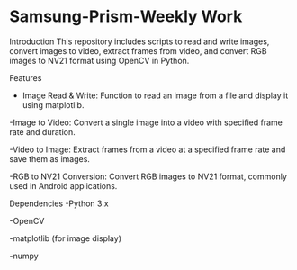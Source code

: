 # Samsung-Prism-Weekly Work
Introduction
This repository includes scripts to read and write images, convert images to video, extract frames from video, and convert RGB images to NV21 format using OpenCV in Python.




Features
- Image Read & Write: Function to read an image from a file and display it using matplotlib.

-Image to Video: Convert a single image into a video with specified frame rate and duration.

-Video to Image: Extract frames from a video at a specified frame rate and save them as images.

-RGB to NV21 Conversion: Convert RGB images to NV21 format, commonly used in Android applications.



Dependencies
-Python 3.x

-OpenCV

-matplotlib (for image display)

-numpy
